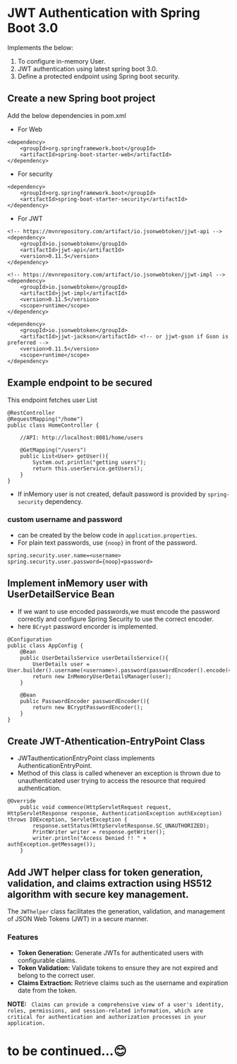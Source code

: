 # JWT Authentication with Spring Boot 3.0

Implements the below:

1. To configure in-memory User.
2. JWT authentication using latest spring boot 3.0.
3. Define a protected endpoint using Spring boot security.


## Create a new Spring boot project

Add the below dependencies in pom.xml
- For Web
```
<dependency>
    <groupId>org.springframework.boot</groupId>
    <artifactId>spring-boot-starter-web</artifactId>
</dependency>
```
- For security
```
<dependency>
    <groupId>org.springframework.boot</groupId>
    <artifactId>spring-boot-starter-security</artifactId>
</dependency>
```
- For JWT
```
<!-- https://mvnrepository.com/artifact/io.jsonwebtoken/jjwt-api -->
<dependency>
    <groupId>io.jsonwebtoken</groupId>
    <artifactId>jjwt-api</artifactId>
    <version>0.11.5</version>
</dependency>

<!-- https://mvnrepository.com/artifact/io.jsonwebtoken/jjwt-impl -->
<dependency>
    <groupId>io.jsonwebtoken</groupId>
    <artifactId>jjwt-impl</artifactId>
    <version>0.11.5</version>
    <scope>runtime</scope>
</dependency>

<dependency>
    <groupId>io.jsonwebtoken</groupId>
    <artifactId>jjwt-jackson</artifactId> <!-- or jjwt-gson if Gson is preferred -->
    <version>0.11.5</version>
    <scope>runtime</scope>
</dependency>
```

## Example endpoint to be secured
This endpoint fetches user List

```
@RestController
@RequestMapping("/home")
public class HomeController {
    
    //API: http://localhost:8081/home/users

    @GetMapping("/users")
    public List<User> getUser(){
        System.out.println("getting users");
        return this.userService.getUsers();
    }
}
```
- If inMemory user is not created, default password is provided by `spring-security` dependency.
### custom username and password 
- can be created by the below code in `application.properties`. 
- For plain text passwords, use `{noop}` in front of the password.
```
spring.security.user.name=<username>
spring.security.user.password={noop}<password>
```
## Implement inMemory user with UserDetailService Bean
- If we want to use encoded passwords,we must encode the password correctly and configure Spring Security to use the correct encoder.
- here `BCrypt` password encorder is implemented.
```
@Configuration
public class AppConfig {
    @Bean
    public UserDetailsService userDetailsService(){
        UserDetails user =  User.builder().username(<username>).password(passwordEncoder().encode(<passoword>)).roles(<role>).build();
        return new InMemoryUserDetailsManager(user);
    }

    @Bean
    public PasswordEncoder passwordEncoder(){
        return new BCryptPasswordEncoder();
    }
}
```

## Create JWT-Athentication-EntryPoint Class 
- JWTauthenticationEntryPoint class implements AuthenticationEntryPoint.
- Method of this class is called whenever an exception is thrown due to unauthenticated user trying to access the resource that required authentication.
```
@Override 
    public void commence(HttpServletRequest request, HttpServletResponse response, AuthenticationException authException) throws IOException, ServletException {
        response.setStatus(HttpServletResponse.SC_UNAUTHORIZED);
        PrintWriter writer = response.getWriter();
        writer.println("Access Denied !! " + authException.getMessage());
    }
```
## Add JWT helper class for token generation, validation, and claims extraction using HS512 algorithm with secure key management.
The `JWThelper` class facilitates the generation, validation, and management of JSON Web Tokens (JWT) in a secure manner.

### Features
- **Token Generation:** Generate JWTs for authenticated users with configurable claims.
- **Token Validation:** Validate tokens to ensure they are not expired and belong to the correct user.
- **Claims Extraction:** Retrieve claims such as the username and expiration date from the token.

**NOTE:** ``` Claims can provide a comprehensive view of a user's identity, roles, permissions, and session-related information, which are critical for authentication and authorization processes in your application.```




# to be continued...😊



